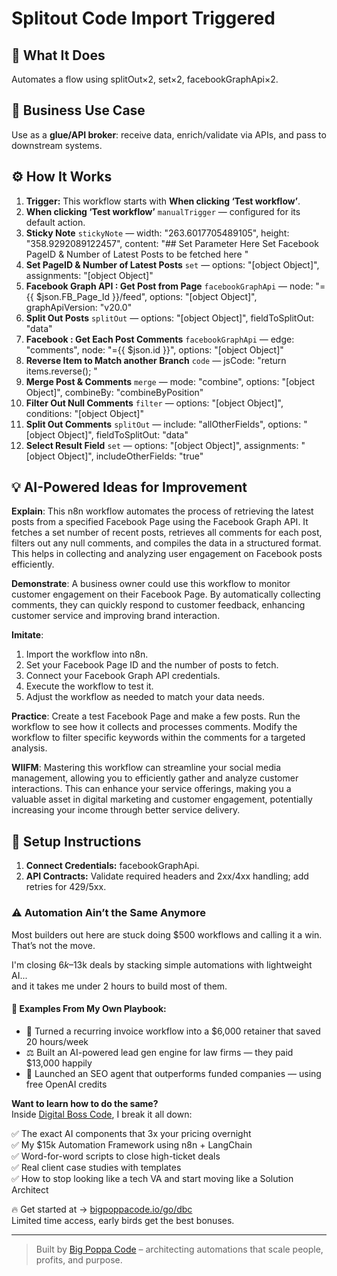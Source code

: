 # Splitout Code Import Triggered
## 🚀 What It Does
Automates a flow using splitOut×2, set×2, facebookGraphApi×2.

## 💼 Business Use Case
Use as a **glue/API broker**: receive data, enrich/validate via APIs, and pass to downstream systems.

## ⚙️ How It Works
1. **Trigger:** This workflow starts with **When clicking ‘Test workflow’**.
2. **When clicking ‘Test workflow’** `manualTrigger` — configured for its default action.
3. **Sticky Note** `stickyNote` — width: "263.6017705489105", height: "358.9292089122457", content: "## Set Parameter Here
Set Facebook PageID & Number of Latest Posts to be fetched here
"
4. **Set PageID & Number of Latest Posts** `set` — options: "[object Object]", assignments: "[object Object]"
5. **Facebook Graph API : Get Post from Page** `facebookGraphApi` — node: "={{ $json.FB_Page_Id }}/feed", options: "[object Object]", graphApiVersion: "v20.0"
6. **Split Out Posts** `splitOut` — options: "[object Object]", fieldToSplitOut: "data"
7. **Facebook : Get Each Post Comments** `facebookGraphApi` — edge: "comments", node: "={{ $json.id }}", options: "[object Object]"
8. **Reverse Item to Match another Branch** `code` — jsCode: "return items.reverse();
"
9. **Merge Post & Comments** `merge` — mode: "combine", options: "[object Object]", combineBy: "combineByPosition"
10. **Filter Out Null Comments** `filter` — options: "[object Object]", conditions: "[object Object]"
11. **Split Out Comments** `splitOut` — include: "allOtherFields", options: "[object Object]", fieldToSplitOut: "data"
12. **Select Result Field** `set` — options: "[object Object]", assignments: "[object Object]", includeOtherFields: "true"

## 💡 AI-Powered Ideas for Improvement
**Explain**: This n8n workflow automates the process of retrieving the latest posts from a specified Facebook Page using the Facebook Graph API. It fetches a set number of recent posts, retrieves all comments for each post, filters out any null comments, and compiles the data in a structured format. This helps in collecting and analyzing user engagement on Facebook posts efficiently.

**Demonstrate**: A business owner could use this workflow to monitor customer engagement on their Facebook Page. By automatically collecting comments, they can quickly respond to customer feedback, enhancing customer service and improving brand interaction.

**Imitate**: 
1. Import the workflow into n8n.
2. Set your Facebook Page ID and the number of posts to fetch.
3. Connect your Facebook Graph API credentials.
4. Execute the workflow to test it.
5. Adjust the workflow as needed to match your data needs.

**Practice**: Create a test Facebook Page and make a few posts. Run the workflow to see how it collects and processes comments. Modify the workflow to filter specific keywords within the comments for a targeted analysis.

**WIIFM**: Mastering this workflow can streamline your social media management, allowing you to efficiently gather and analyze customer interactions. This can enhance your service offerings, making you a valuable asset in digital marketing and customer engagement, potentially increasing your income through better service delivery.

## 🔧 Setup Instructions
1. **Connect Credentials:** facebookGraphApi.
2. **API Contracts:** Validate required headers and 2xx/4xx handling; add retries for 429/5xx.

### ⚠️ Automation Ain’t the Same Anymore

Most builders out here are stuck doing $500 workflows and calling it a win.  
That’s not the move.  

I'm closing $6k–$13k deals by stacking simple automations with lightweight AI...  
and it takes me under 2 hours to build most of them.

#### 🧠 Examples From My Own Playbook:
- 🔁 Turned a recurring invoice workflow into a $6,000 retainer that saved 20 hours/week  
- ⚖️ Built an AI-powered lead gen engine for law firms — they paid $13,000 happily  
- 🚀 Launched an SEO agent that outperforms funded companies — using free OpenAI credits  

**Want to learn how to do the same?**  
Inside [Digital Boss Code](https://bigpoppacode.io/go/dbc), I break it all down:

✅ The exact AI components that 3x your pricing overnight  
✅ My $15k Automation Framework using n8n + LangChain  
✅ Word-for-word scripts to close high-ticket deals  
✅ Real client case studies with templates  
✅ How to stop looking like a tech VA and start moving like a Solution Architect  

🔥 Get started at → [bigpoppacode.io/go/dbc](https://bigpoppacode.io/go/dbc)  
Limited time access, early birds get the best bonuses.

---
> Built by [Big Poppa Code](https://bigpoppacode.io) – architecting automations that scale people, profits, and purpose.
